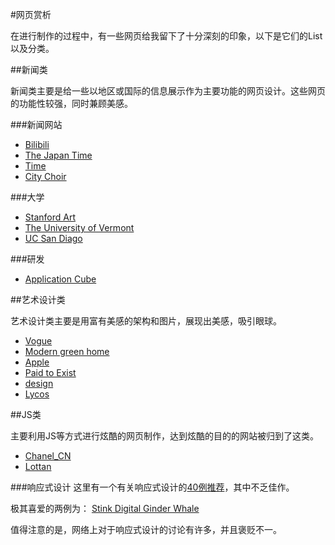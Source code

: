 #网页赏析

在进行制作的过程中，有一些网页给我留下了十分深刻的印象，以下是它们的List以及分类。

##新闻类

新闻类主要是给一些以地区或国际的信息展示作为主要功能的网页设计。这些网页的功能性较强，同时兼顾美感。

###新闻网站

* <a href = "http://www.bilibili.tv">Bilibili</a>
* <a href = "http://www.japantimes.co.jp/">The Japan Time</a>
* <a href = "http://time.com/">Time</a>
* <a href = "http://www.citychoir.org.uk/"> City Choir </a>

###大学

* <a href = "http://arts.stanford.edu/">Stanford Art</a>
* <a href = "http://www.uvm.edu/">The University of Vermont </a>
* <a href = "http://ucsd.edu/"> UC San Diago </a>

###研发
* <a href = "http://appcube.info/"> Application Cube</a>

##艺术设计类

艺术设计类主要是用富有美感的架构和图片，展现出美感，吸引眼球。

* <a href = "http://www.vogue.co.uk/"> Vogue </a>
* <a href = "http://moderngreenhome.com/"> Modern green home</a>
* <a href = "http://www.apple.com/cn/"> Apple </a>
* <a href = "http://paidtoexist.com/">Paid to Exist</a>
* <a href = "http://www.designmadeingermany.de/magazin/5/"> design </a>
* <a href = "http://www.lycos.com/"> Lycos </a>

##JS类

主要利用JS等方式进行炫酷的网页制作，达到炫酷的目的的网站被归到了这类。

* <a href = "http://www.chanel.com/zh_CN/fashion.html">Chanel_CN </a>
* <a href = "http://www.lottanieminen.com/"> Lottan</a>

###响应式设计
这里有一个有关响应式设计的<a href = "http://www.sj33.cn/digital/wysj/201210/32194.html">40例推荐</a>，其中不乏佳作。

极其喜爱的两例为：
<a href = "http://www.stinkdigital.com/en/">Stink Digital </a>
<a href = "http://gingerwhale.com/privacy">Ginder Whale </a>

值得注意的是，网络上对于响应式设计的讨论有许多，并且褒贬不一。
